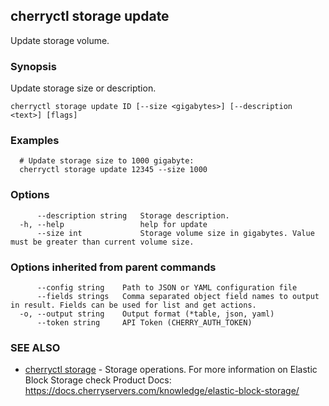 ## cherryctl storage update

Update storage volume.

### Synopsis

Update storage size or description.

```
cherryctl storage update ID [--size <gigabytes>] [--description <text>] [flags]
```

### Examples

```
  # Update storage size to 1000 gigabyte:
  cherryctl storage update 12345 --size 1000
```

### Options

```
      --description string   Storage description.
  -h, --help                 help for update
      --size int             Storage volume size in gigabytes. Value must be greater than current volume size.
```

### Options inherited from parent commands

```
      --config string    Path to JSON or YAML configuration file
      --fields strings   Comma separated object field names to output in result. Fields can be used for list and get actions.
  -o, --output string    Output format (*table, json, yaml)
      --token string     API Token (CHERRY_AUTH_TOKEN)
```

### SEE ALSO

* [cherryctl storage](cherryctl_storage.md)	 - Storage operations. For more information on Elastic Block Storage check Product Docs: https://docs.cherryservers.com/knowledge/elastic-block-storage/

